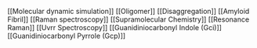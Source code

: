 [[Molecular dynamic simulation]]
[[Oligomer]]
[[Disaggregation]]
[[Amyloid Fibril]]
[[Raman spectroscopy]]
[[Supramolecular Chemistry]]
[[Resonance Raman]]
[[Uvrr Spectroscopy]]
[[Guanidiniocarbonyl Indole (Gci)]]
[[Guanidiniocarbonyl Pyrrole (Gcp)]]
